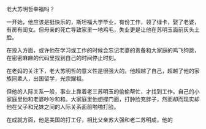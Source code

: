 老大苏明哲幸福吗？

一开始，他应该是挺快乐的，斯坦福大学毕业，有份工作，领了绿卡，娶了老婆，有房有闺女。但母亲的死亡导致家里一地鸡毛，失业更是让他在苏明玉面前灰头土脸。

在投入方面，或许他在学习或工作的时候会忘记老婆的责备和大家庭的鸡飞狗跳，在密密麻麻的代码里找到自己的时间停止时刻。

在老妈的关注下，老大苏明哲的意义性是很强大的。他超越了自己，超越了他的家族同辈人，出国留学，光宗耀祖。

但他的人际关系一般，事业上靠着老三苏明玉的偷偷帮忙，才找到工作。自己的小家庭里他和老婆吵吵和和。大家庭里他想撑门面，打肿脸充胖子，然而却而现实却他在父子和兄妹之间的人际关系面前啪啪打脸。

在成就方面，他是美国的打工仔，相比父亲苏大强和老二苏明成，他的


<!--stackedit_data:
eyJoaXN0b3J5IjpbLTEyNjYwNjA3NzUsMTM1NDMxNDc0MV19
-->